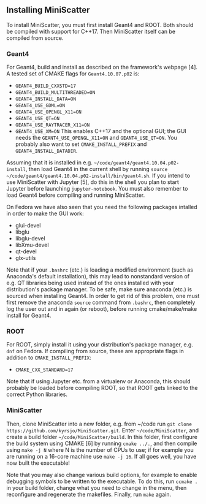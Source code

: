 ## Installing MiniScatter

To install MiniScatter, you must first install Geant4 and ROOT.
Both should be compiled with support for C++17.
Then MiniScatter itself can be compiled from source.

### Geant4
For Geant4, build and install as described on the framework's webpage [4].
A tested set of CMAKE flags for `Geant4.10.07.p02` is:
* `GEANT4_BUILD_CXXSTD=17`
* `GEANT4_BUILD_MULTITHREADED=ON`
* `GEANT4_INSTALL_DATA=ON`
* `GEANT4_USE_GDML=ON`
* `GEANT4_USE_OPENGL_X11=ON`
* `GEANT4_USE_QT=ON`
* `GEANT4_USE_RAYTRACER_X11=ON`
* `GEANT4_USE_XM=ON`
This enables C++17 and the optional GUI; the GUI needs the `GEANT4_USE_OPENGL_X11=ON` and `GEANT4_USE_QT=ON`. You probably also want to set `CMAKE_INSTALL_PREFIX` and `GEANT4_INSTALL_DATADIR`.

Assuming that it is installed in e.g. `~/code/geant4/geant4.10.04.p02-install`, then load Geant4 in the current shell by running `source ~/code/geant4/geant4.10.04.p02-install/bin/geant4.sh`.
If you intend to use MiniScatter with Jupyter [5], do this in the shell you plan to start Jupyter before launching `jupyter-notebook`.
You must also remember to load Geant4 before compiling and running MiniScatter.

On Fedora we have also seen that you need the following packages intalled in order to make the GUI work:
 * glui-devel
 * libglu
 * libglu-devel
 * libXmu-devel
 * qt-devel
 * glx-utils

Note that if your `.bashrc` (etc.) is loading a modified environment (such as Anaconda's default installation), this may lead to nonstandard version of e.g. QT libraries being used instead of the ones installed with your distribution's package manager.
To be safe, make sure anaconda (etc.) is sourced when installing Geant4.
In order to get rid of this problem, one must first remove the anaconda `source` command from `.bashrc`, then completely log the user out and in again (or reboot), before running cmake/make/make install for Geant4.

### ROOT
For ROOT, simply install it using your distribution's package manager, e.g. `dnf` on Fedora.
If compiling from source, these are appropriate flags in addition to `CMAKE_INSTALL_PREFIX`:
* `CMAKE_CXX_STANDARD=17`

Note that if using Jupyter etc. from a virtualenv or Anaconda, this should probably be loaded before compiling ROOT, so that ROOT gets linked to the correct Python libraries.

### MiniScatter
Then, clone MiniScatter into a new folder, e.g. from ~/code run `git clone https://github.com/kyrsjo/MiniScatter.git`.
Enter `~/code/MiniScatter`, and create a build folder `~/code/MiniScatter/build`.
In this folder, first configure the build system using CMAKE [6] by running `cmake ../.`, and then compile using `make -j N` where N is the number of CPUs to use; if for example you are running on a 16-core machine use `make -j 16`.
If all goes well, you have now built the executable!

Note that you may also change various build options, for example to enable debugging symbols to be written to the executable.
To do this, run `ccmake .` in your build folder, change what you need to change in the menu, then reconfigure and regenerate the makefiles.
Finally, run `make` again.
